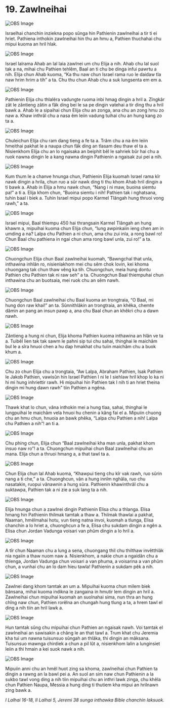 # 19. Zawlneihai

![OBS Image](https://cdn.door43.org/obs/jpg/360px/obs-en-19-01.jpg)

Israelhai chanchin inziekna popo sûnga hin Pathienin zawlneihai a tir ti ei hriet. Pathiena inthokin zawlneihai hin thu an hmu a, Pathien thuchahai chu mipui kuoma an hril hlak.

![OBS Image](https://cdn.door43.org/obs/jpg/360px/obs-en-19-02.jpg)

Israel lalrama Ahab an lal laia zawlnei um chu Elija a nih. Ahab chu lal suol tak a na, mihai chu Pathien tehlêm, Baal an ti chu be dinga infui pawrtu a nih. Elija chun Ahab kuoma, “Ka thu naw chun Israel rama ruo le daidaw tla naw hrim hrim a tih” a ta. Chu thu chun Ahab chu a suk lungsenta em em a.

![OBS Image](https://cdn.door43.org/obs/jpg/360px/obs-en-19-03.jpg)

Pathienin Elija chu thlalêra vadungte ruoma inbi hmag dingin a hril a. Zîngkâr zât le zântieng zâtin a fâk ding bei le sa pe dingin vatehai a tir ding thu a hril bawk a. Ahab le a sipaihai chun Elija chu an zonga, ana chu an zong hmu zo naw a. Khaw inthrâl chu a nasa êm leiin vadung tuihai chu an hung kang zo ta a.

![OBS Image](https://cdn.door43.org/obs/jpg/360px/obs-en-19-04.jpg)

Chuleichun Elija chu ram dang tieng a fe ta a. Trâm chu a na êm leiin hmeithai pakhat le a naupa chun fâk ding an tlasam deu thaw el ta a. Nisienkhom Elija chu an lo ngaisaka an beiphit bêl le sahriek bûr hai chu a ruok nawna dingin le a kang nawna dingin Pathienin a ngaisak zui pei a nih.

![OBS Image](https://cdn.door43.org/obs/jpg/360px/obs-en-19-05.jpg)

Kum thum le a chanve hnunga chun, Pathienin Elija kuomah Israel rama kîr nawk dingin a hrila, chun ruo a sûr nawk ding ti thu khom Ahab hril dingin a ti bawk a. Ahab in Elija a hmu nawk chun, “Nang i ni maw, buoina siemtu pa!” a ti a. Elija khom chun, “Buoina siemtu i nih! Pathien tak i nghatsana, tuhin baal i biek a. Tuhin Israel mipui popo Karmel Tlângah hung thruoi vong rawh,” a ta.

![OBS Image](https://cdn.door43.org/obs/jpg/360px/obs-en-19-06.jpg)

Israel mipui, Baal thiempu 450 hai thrangsain Karmel Tlângah an hung khawm a, mipuihai kuoma chun Elija chun, “lung awpinkaiin ieng chen am in umding a na? Lalpa chu Pathien a ni chun, ama chu zui inla, a rong bawl ro! Chun Baal chu pathiena in ngai chun ama rong bawl unla, zui ro!” a ta.

![OBS Image](https://cdn.door43.org/obs/jpg/360px/obs-en-19-07.jpg)

Chuongchun Elija chun Baal zawlneihai kuomah, “Bawngchal that unla, inthawina inhlân ro, nisienlakhom mei chu sêm chok lovin, kei khoma chuongang tak chun thaw vêng ka tih. Chuongchun, meia hung dontu Pathien chu Pathien tak ni raw seh” a ta. Chuongchun Baal thiempuhai chun inthawina chu an buotsaia, mei ruok chu an sêm nawh.

![OBS Image](https://cdn.door43.org/obs/jpg/360px/obs-en-19-08.jpg)

Chuongchun Baal zawlneihai chu Baal kuoma an trongtraia, “O Baal, mi hung don raw khai!” an ta. Sûnnithlâkin an trongtraia, an khêka, chemte dâmin an pang an insun pawp a, ana chu Baal chun an khêkri chu a dawn nawh.

![OBS Image](https://cdn.door43.org/obs/jpg/360px/obs-en-19-09.jpg)

Zântieng a hung ni chun, Elija khoma Pathien kuoma inthawina an hlân ve ta a. Tuibêl lien tak tak sawm le pahni sip tui chu sahai, thinghai le maichâm bul le a sîra hnuoi chen a hu dap hmakhat chu tuiin maichâm chu a buok khum a.

![OBS Image](https://cdn.door43.org/obs/jpg/360px/obs-en-19-10.jpg)

Chu zo chun Elija chu a trongtaia, “Aw Lalpa, Abraham Pathien, Isak Pathien le Jakob Pathien, vawisûn hin Israel Pathien I ni le I siehlaw hril khop lo ka ni hi mi hung inhriettir rawh. Hi mipuihai hin Pathien tak I nih ti an hriet theina dingin mi hung dawn rawh” tiin Pathien a ngêna.

![OBS Image](https://cdn.door43.org/obs/jpg/360px/obs-en-19-11.jpg)

Thawk khat lo chun, vâna inthokin mei a hung tlaa, sahai, thinghai le lungpuihai le maichâm vela hnuoi hu chenin a kâng fai el a. Mipuiin chuong chu an hmu chun, hnuoia an bawk phêka, “Lalpa chu Pathien a nih! Lalpa chu Pathien a nih”! an ti a.

![OBS Image](https://cdn.door43.org/obs/jpg/360px/obs-en-19-12.jpg)

Chu phing chun, Elija chun “Baal zawlneihai kha man unla, pakhat khom insuo naw ro”! a ta. Chuongchun mipuihai chun Baal zawlneihai chu an mana. Elija chun a thruoi hmang a, a that tawl ta a.

![OBS Image](https://cdn.door43.org/obs/jpg/360px/obs-en-19-13.jpg)

Chun Elija chun lal Ahab kuoma, “Khawpui tieng chu kîr vak rawh, ruo sûrin nang a ti che,” a ta. Chuonghcun, vân a hung innîm nghâla, ruo chu nasatakin, ruopui vânawnin a hung sûra. Pathienin khawinthrâl chu a suktawpa, Pathien tak a ni zie a suk lang ta a nih.

![OBS Image](https://cdn.door43.org/obs/jpg/360px/obs-en-19-14.jpg)

Elija hnunga chun a zawlnei dingin Pathienin Elisa chu a thlanga. Elisa hmang hin Pathienin thilmak tamtak a thaw a. Thilmak thawlai a pakhat, Naaman, hmêlmahai hotu, vun tieng natna invoi, kuomah a tlunga, Elisa chanchin a lo hriet a, chuonghcun a fe a, Elisa chu sukdam dingin a ngên a. Elisa chun Jordan Vadunga voisari van phûm dingin a lo hril a.

![OBS Image](https://cdn.door43.org/obs/jpg/360px/obs-en-19-15.jpg)

A tîr chun Naaman chu a lung a sena, chuongang thil chu thilthaw invêtthlâk nia ngaiin a thaw nuom naw a. Nisienkhom, a nakie chun a ngaidân chu a thlenga, Jordan Vadunga chun voisari a van phuma, a voisarina a van phûm chun, a vunhai chu an lo dam hieu tawla! Pathienin a sukdam pêk a nih.

![OBS Image](https://cdn.door43.org/obs/jpg/360px/obs-en-19-16.jpg)

Zawlnei dang khom tamtak an um a. Mipuihai kuoma chun milem biek bânsana, mihai kuoma indikna le zangaina in hmutir lem dingin an hril a. Zawlneihai chun mipuihai kuomah an suolnahai sima, nun thra an hung chîng naw chun, Pathien rorêlna an chungah hung tlung a ta, a hrem tawl el ding a nih tiin an hril lawk a.

![OBS Image](https://cdn.door43.org/obs/jpg/360px/obs-en-19-17.jpg)

Hun tamtak sûng chu mipuihai chun Pathien an ngaisak nawh. Voi tamtak el zawlneihai an sawisakin a châng le an that tawl a. Trum khat chu Jeremia kha tui um nawna tuisunsuo sûngah an thlâka, thi dingin an mâksana. Tuisunsuo mawnga chirdiek a chun a pil lût a, nisienkhom lalin a lunginsiet leiin a thi hmain a kei suok nawk a nih.

![OBS Image](https://cdn.door43.org/obs/jpg/360px/obs-en-19-18.jpg)

Mipuiin anni chu an hmêl huot zing sa khoma, zawlneihai chun Pathien ta dingin a rawng an la bawl pei a. An suol an sim naw chun Pathienin a la sukbo tawl vong ding a nih tiin mipuihai chu an inthri lawk zinga, chu khêla chun Pathien Naupa, Messia a hung ding ti thutiem kha mipui an hrilnawn zing bawk a.

_I Lalhai 16-18, II Lalhai 5, Jeremi 38 sunga inthawka Bible chanchin laksuok._